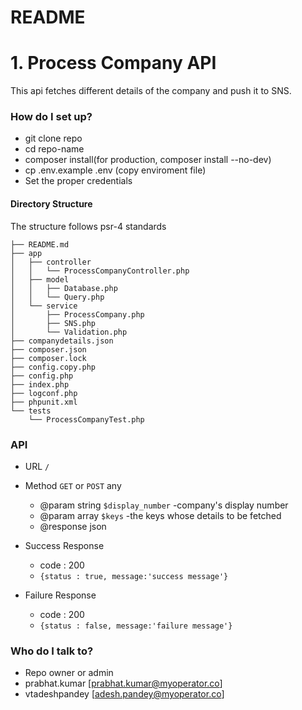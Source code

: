 # README #

# 1.  Process Company API
This api fetches different details of the company and push it to SNS.



### How do I  set up? ###
* git clone repo
* cd repo-name
* composer install(for production, composer install --no-dev)
* cp .env.example .env (copy enviroment file)
* Set the proper credentials

#### Directory Structure
The structure follows psr-4 standards
```
├── README.md
├── app
│   ├── controller
│   │   └── ProcessCompanyController.php
│   ├── model
│   │   ├── Database.php
│   │   └── Query.php
│   └── service
│       ├── ProcessCompany.php
│       ├── SNS.php
│       └── Validation.php
├── companydetails.json
├── composer.json
├── composer.lock
├── config.copy.php
├── config.php
├── index.php
├── logconf.php
├── phpunit.xml
└── tests
    └── ProcessCompanyTest.php
```

### API
- URL `/`
- Method `GET` or `POST` any 
    - @param string `$display_number` -company's display number
    - @param array `$keys` -the keys whose details to be fetched
    - @response json 

- Success Response
    - code : 200 
    - ``` {status : true, message:'success message'} ```
- Failure Response
    - code : 200  
    - ``` {status : false, message:'failure message'} ```



### Who do I talk to? ###

* Repo owner or admin
* prabhat.kumar [prabhat.kumar@myoperator.co]
* vtadeshpandey [adesh.pandey@myoperator.co]



